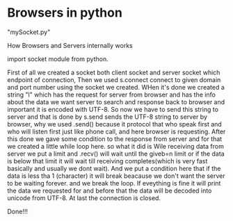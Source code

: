 # Browsers in python

"mySocket.py"

How Browsers and Servers internally works


import socket module from python.

First of all we created a socket both client socket and server socket which endpoint of connection, Then we used s.connect connect to given domain and port number using the socket we created. WHen it's done we created a string "l" which has the request for server from browser and has the info about the data we want server to search and response back to browser and important it is encoded with UTF-8. So now we have to send this string to server and that is done by s.send sends the UTF-8 string to server by browser, why we used .send() because it protocol that who speak first and who will listen first just like phone call, and here browser is requesting. After this done we gave some condition to the response from server and for that we created a little while loop here. so what it did is Wile receiving data from server we put a limit and .recv() will wait until the giveb=n limit or if the data is below that limit it will wait till receiving completes(which is very fast basically and usually we dont wait). And we put a condition here that if the data is less tha 1 (character) it will break beacause we don't want the server to be waiting forever. and we break the loop. If eveything is fine it will print the data we requested for and before that the data will be decoded into unicode from UTF-8.
At last the connection is closed.

Done!!!
